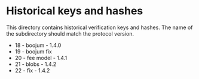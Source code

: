 # Historical keys and hashes

This directory contains historical verification keys and hashes. The name of the subdirectory should match the protocol
version.

- 18 - boojum - 1.4.0
- 19 - boojum fix
- 20 - fee model - 1.4.1
- 21 - blobs - 1.4.2
- 22 - fix - 1.4.2
